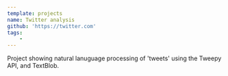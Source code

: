 ```yaml
---
template: projects
name: Twitter analysis
github: 'https://twitter.com'
tags: 
    - 
---
```

Project showing natural lanuguage processing of 'tweets' using the Tweepy API, and TextBlob.
